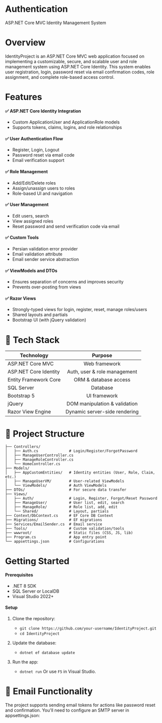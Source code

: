 # Authentication
ASP.NET Core MVC Identity Management System

# Overview
IdentityProject is an ASP.NET Core MVC web application focused on implementing a customizable, secure, and scalable user and role management system using ASP.NET Core Identity.
This system enables user registration, login, password reset via email confirmation codes, role assignment, and complete role-based access control.

# Features
#### ✅ ASP.NET Core Identity Integration
  - Custom ApplicationUser and ApplicationRole models
  - Supports tokens, claims, logins, and role relationships

#### ✅ User Authentication Flow
  - Register, Login, Logout
  - Password reset via email code
  - Email verification support

#### ✅ Role Management
  - Add/Edit/Delete roles
  - Assign/unassign users to roles
  - Role-based UI and navigation

#### ✅ User Management
  - Edit users, search
  - View assigned roles
  - Reset password and send verification code via email

#### ✅ Custom Tools
  - Persian validation error provider
  - Email validation attribute
  - Email sender service abstraction

#### ✅ ViewModels and DTOs
  - Ensures separation of concerns and improves security
  - Prevents over-posting from views

#### ✅ Razor Views
  - Strongly-typed views for login, register, reset, manage roles/users
  - Shared layouts and partials
  - Bootstrap UI (with jQuery validation)

# 🧱 Tech Stack
|Technology                |	Purpose                        |
| ------------------------ |:-------------------------------:|
|ASP.NET Core MVC          |  Web framework                  |
|ASP.NET Core Identity     |	Auth, user & role management   |
|Entity Framework Core     |	ORM & database access          |
|SQL Server                |  Database                       |
|Bootstrap 5               |	UI framework                   |
|jQuery                    |	DOM manipulation & validation  |
|Razor View Engine         |	Dynamic server-side rendering  |

# 📁 Project Structure
```
├── Controllers/
│   ├── Auth.cs              # Login/Register/ForgotPassword
│   ├── ManageUserController.cs
│   ├── ManageRoleController.cs
│   └── HomeController.cs
├── Models/
│   ├── AppCustomEntities/   # Identity entities (User, Role, Claim, etc.)
│   ├── ManageUserVM/        # User-related ViewModels
│   └── ViewModels/          # Auth ViewModels
├── DTOs/                    # For secure data transfer
├── Views/
│   ├── Auth/                # Login, Register, Forgot/Reset Password
│   ├── ManageUser/          # User list, edit, search
│   ├── ManageRole/          # Role list, add, edit
│   └── Shared/              # Layout, partials
├── Context/DbContext.cs     # EF Core DB Context
├── Migrations/              # EF migrations
├── Services/EmailSender.cs  # Email service
├── Tools/                   # Custom validation/tools
├── wwwroot/                 # Static files (CSS, JS, lib)
├── Program.cs               # App entry point
└── appsettings.json         # Configurations
```

# Getting Started
#### Prerequisites
  - .NET 8 SDK
  - SQL Server or LocalDB
  - Visual Studio 2022+

#### Setup
1. Clone the repository:
    - `git clone https://github.com/your-username/IdentityProject.git`
    - `cd IdentityProject`

2. Update the database:
    - `dotnet ef database update`

3. Run the app:
    - `dotnet run`
Or use `F5` in Visual Studio.

# 📧 Email Functionality
The project supports sending email tokens for actions like password reset and confirmation. You'll need to configure an SMTP server in appsettings.json:
